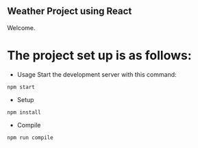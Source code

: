 Weather Project using React
---

Welcome.

# The project set up is as follows:

* Usage
Start the development server with this command:
```
npm start
```

* Setup
```
npm install
```

* Compile
```
npm run compile
```
